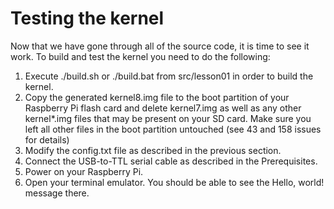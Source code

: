 # Testing the kernel

Now that we have gone through all of the source code, it is time to see it work. To build and test the kernel you need to do the following:

1. Execute ./build.sh or ./build.bat from src/lesson01 in order to build the kernel.
2. Copy the generated kernel8.img file to the boot partition of your Raspberry Pi flash card and delete kernel7.img as well as any other kernel*.img files that may be present on your SD card. Make sure you left all other files in the boot partition untouched (see 43 and 158 issues for details)
3. Modify the config.txt file as described in the previous section.
4. Connect the USB-to-TTL serial cable as described in the Prerequisites.
5. Power on your Raspberry Pi.
6. Open your terminal emulator. You should be able to see the Hello, world! message there.
